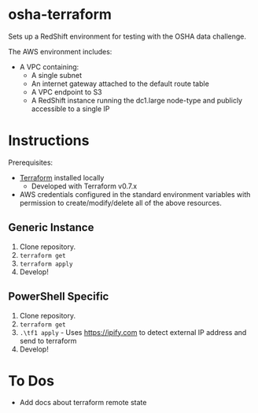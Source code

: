 # osha-terraform

Sets up a RedShift environment for testing with the OSHA data challenge.

The AWS environment includes:
- A VPC containing:
  - A single subnet
  - An internet gateway attached to the default route table
  - A VPC endpoint to S3
  - A RedShift instance running the dc1.large node-type and publicly accessible to a single IP

# Instructions

Prerequisites:
- [Terraform](https://www.terraform.io) installed locally
    - Developed with Terraform v0.7.x
- AWS credentials configured in the standard environment variables with permission to 
create/modify/delete all of the above resources.

## Generic Instance

1. Clone repository.
2. `terraform get`
3. `terraform apply`
4. Develop!

## PowerShell Specific

1. Clone repository.
2. `terraform get`
3. `.\tf1 apply` - Uses https://ipify.com to detect external IP address and send to terraform
4. Develop!


# To Dos

- Add docs about terraform remote state
